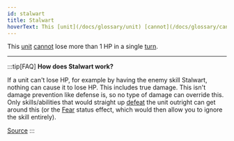 ```yaml
---
id: stalwart
title: Stalwart
hoverText: This [unit](/docs/glossary/unit) [cannot](/docs/glossary/cannot) lose more than 1 HP in a single [turn](/docs/glossary/turn).
---
```


This [unit](/docs/glossary/unit) [cannot](/docs/glossary/cannot) lose more than 1 HP in a single [turn](/docs/glossary/turn).

---

:::tip[FAQ]
**How does Stalwart work?**

If a unit can't lose HP, for example by having the enemy skill Stalwart, nothing can cause it to lose HP. This includes true damage. This isn't damage prevention like defense is, so no type of damage can override this. Only skills/abilities that would straight up [defeat](/docs/glossary/defeated) the unit outright can get around this (or the [Fear](/docs/battles/status-effects/fear) status effect, which would then allow you to ignore the skill entirely).

<a href="https://support.chiptheorygames.com/support/solutions/articles/33000293224" target="_blank">Source</a>
:::
